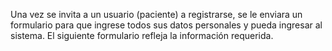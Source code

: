 Una vez se invita a un usuario (paciente) a registrarse, se le enviara un formulario para que ingrese todos sus datos personales y pueda ingresar al sistema. El siguiente formulario refleja la información requerida. 